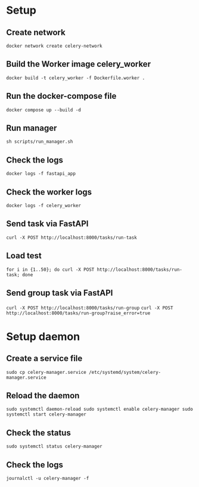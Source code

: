 # Setup

## Create network
`docker network create celery-network`

## Build the Worker image **celery_worker**
`docker build -t celery_worker -f Dockerfile.worker .`

## Run the docker-compose file
`docker compose up --build -d`

## Run manager
`sh scripts/run_manager.sh`

## Check the logs
`docker logs -f fastapi_app`

## Check the worker logs
`docker logs -f celery_worker`

## Send task via FastAPI
`curl -X POST http://localhost:8000/tasks/run-task`

## Load test
`for i in {1..50}; do curl -X POST http://localhost:8000/tasks/run-task; done`

## Send group task via FastAPI
`curl -X POST http://localhost:8000/tasks/run-group`
`curl -X POST http://localhost:8000/tasks/run-group?raise_error=true`

# Setup daemon

## Create a service file
`sudo cp celery-manager.service /etc/systemd/system/celery-manager.service`

## Reload the daemon
`sudo systemctl daemon-reload
sudo systemctl enable celery-manager
sudo systemctl start celery-manager`

## Check the status
`sudo systemctl status celery-manager`

## Check the logs
`journalctl -u celery-manager -f`